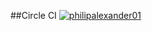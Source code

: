 ##Circle CI
[![philipalexander01](https://circleci.com/gh/philipalexander01/CleanArchitecture2.svg?style=svg)](https://app.circleci.com/pipelines/github/philipalexander01/CleanArchitecture2)
